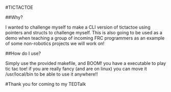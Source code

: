 #TICTACTOE

##Why?

I wanted to challenge myself to make a CLI version of tictactoe using pointers and structs to challenge myself. This is also going to be used as a demo when teaching a group of incoming FRC programmers as an example of some non-robotics projects we will work on!

##How do I use?

Simply use the provided makefile, and BOOM! you have a executable to play tic tac toe! if you are really fancy (and are on linux) you can move it /usr/local/bin to be able to use it anywhere!!

#Thank you for coming to my TEDTalk
